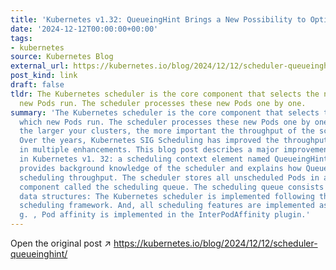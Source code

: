 ```yaml
---
title: 'Kubernetes v1.32: QueueingHint Brings a New Possibility to Optimize Pod Scheduling'
date: '2024-12-12T00:00:00+00:00'
tags:
- kubernetes
source: Kubernetes Blog
external_url: https://kubernetes.io/blog/2024/12/12/scheduler-queueinghint/
post_kind: link
draft: false
tldr: The Kubernetes scheduler is the core component that selects the nodes on which
  new Pods run. The scheduler processes these new Pods one by one.
summary: 'The Kubernetes scheduler is the core component that selects the nodes on
  which new Pods run. The scheduler processes these new Pods one by one. Therefore,
  the larger your clusters, the more important the throughput of the scheduler becomes.
  Over the years, Kubernetes SIG Scheduling has improved the throughput of the scheduler
  in multiple enhancements. This blog post describes a major improvement to the scheduler
  in Kubernetes v1. 32: a scheduling context element named QueueingHint. This page
  provides background knowledge of the scheduler and explains how QueueingHint improves
  scheduling throughput. The scheduler stores all unscheduled Pods in an internal
  component called the scheduling queue. The scheduling queue consists of the following
  data structures: The Kubernetes scheduler is implemented following the Kubernetes
  scheduling framework. And, all scheduling features are implemented as plugins (e.
  g. , Pod affinity is implemented in the InterPodAffinity plugin.'
---
```

Open the original post ↗ https://kubernetes.io/blog/2024/12/12/scheduler-queueinghint/

